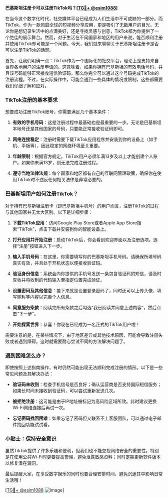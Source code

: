 **巴基斯坦注册卡可以注册TikTok吗？[[TG💪+ @esim1088](https://t.me/s/esim1088)]**

在当今这个数字化时代，社交媒体平台已经成为人们生活中不可或缺的一部分。而TikTok，作为一款风靡全球的短视频分享应用，更是吸引了无数用户的目光。无论你是想记录生活中的点滴美好，还是寻找灵感与创意，TikTok都为你提供了一个绝佳的展示舞台。然而，对于生活在不同国家和地区的用户来说，能否顺利注册并使用TikTok却可能是一个问题。今天，我们就来聊聊关于巴基斯坦注册卡是否可以注册TikTok的话题。

首先，让我们明确一点：TikTok作为一个国际化的社交平台，理论上是支持来自世界各地用户的注册申请的。这意味着，如果你拥有巴基斯坦的有效电话号码，并且该号码能够正常接收短信验证码，那么你完全可以通过这个号码完成TikTok的注册流程。不过，在实际操作中，可能会遇到一些具体的情况或限制，这些都需要我们仔细了解和应对。

### TikTok注册的基本要求

想要成功注册TikTok账号，你需要满足几个基本条件：

1. **有效的手机号码**：这是注册过程中最基础也是最重要的一步。无论是巴基斯坦本地号还是其他国家的号码，只要能正常接收验证码即可。
   
2. **网络连接稳定**：注册时需要下载TikTok应用程序并安装到你的设备上（如手机、平板等），因此稳定的网络环境至关重要。

3. **年龄限制**：根据官方规定，TikTok用户必须年满13岁及以上才能创建个人账户。如果你未满13岁，则无法完成注册过程。

4. **遵守当地法律法规**：每个国家和地区都有自己的互联网管理政策，确保你在使用TikTok时不违反任何相关法律是非常必要的。

### 巴基斯坦用户如何注册TikTok？

对于持有巴基斯坦注册卡（即巴基斯坦手机号）的用户而言，注册TikTok的过程与其他国家并无太大区别。以下是详细步骤：

1. **下载TikTok应用**：访问Google Play Store或者Apple App Store搜索“TikTok”，点击下载并安装到你的智能设备上。

2. **打开应用并开始注册**：启动TikTok后，你会看到欢迎界面以及注册选项。选择“注册”按钮进入下一步。

3. **输入手机号码**：在这里，你需要填写你的巴基斯坦手机号码。请确保所填号码真实有效，并且处于开机状态以便接收验证码。

4. **验证身份信息**：系统会向你提供的手机号发送一条包含验证码的短信，请及时查收并将收到的代码输入至指定位置完成验证。

5. **设置密码及其他信息**：接下来就是设置登录密码了，同时还可以上传头像、填写昵称等内容以完善个人信息。

6. **同意服务条款**：阅读完所有条款之后勾选“我已阅读并同意上述内容”，然后点击“下一步”。

7. **开始探索世界**：恭喜！你现在已经成为一名正式的TikTok用户啦！

需要注意的是，在某些情况下，由于地区差异或其他技术原因，可能会导致注册失败或者遇到障碍。这时就需要耐心尝试不同的方法解决问题了。

### 遇到困难怎么办？

即使按照上述指南操作，有时仍然可能出现无法顺利完成注册的情形。以下是一些常见问题及其解决办法：

- **验证码未收到**：检查手机信号是否良好；确认运营商是否支持国际短信服务；如果长时间未接收到验证码，可以尝试重新发送几次。
  
- **被拒绝注册**：这可能是由于IP地址被标记为高风险区域所致。此时建议更换Wi-Fi网络连接后再试一次。

- **忘记密码找回困难**：如果忘记了密码但又联系不上客服团队，可以通过电子邮件找回功能试试看。

### 小贴士：保持安全意识

虽然TikTok提供了许多乐趣和便利，但我们也不能忽视网络安全的重要性。特别是在使用公共Wi-Fi时更要提高警惕，避免泄露敏感资料；同时定期更新软件版本以修复潜在漏洞。

最后提醒大家，在享受数字娱乐的同时也要合理安排时间，避免沉迷其中影响日常生活哦！

[[TG💪+ @esim1088](https://t.me/s/esim1088) ![Image](https://i.postimg.cc/4NQfJmqS/Snipaste-2025-05-13-00-14-12.png)]